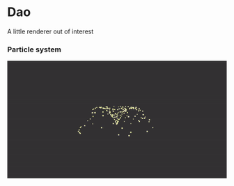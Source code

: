 # Dao
A little renderer out of interest

### Particle system
![Particle System Demo](demo/particle_system.gif)
